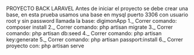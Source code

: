 
PROYECTO BACK LARAVEL
Antes de iniciar el proyecto se debe crear una base, en esta prueba usamos una base en mysql puerto 3306 con usuario root y sin password llamada la base: digimonApp 
1._ Correr comando: composer install
2._ Correr comando: php artisan migrate
3._ Correr comando: php artisan db:seed
4._ Correr comando: php artisan key:generate
5._ Correr comando: php artisan passport:install
6._ Correr proyecto con: php artisan serve
